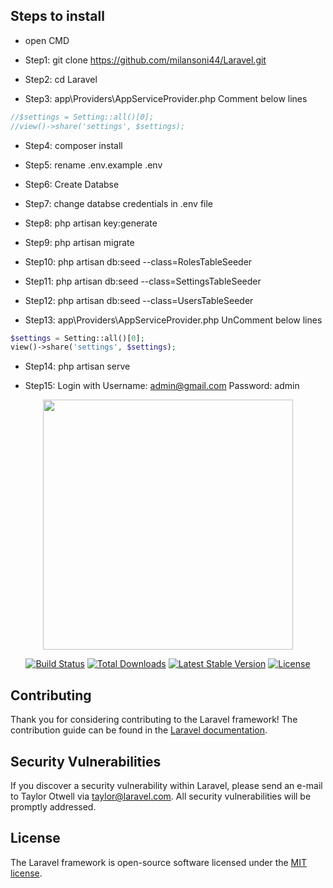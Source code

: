 ## Steps to install

- open CMD

- Step1: git clone https://github.com/milansoni44/Laravel.git

- Step2: cd Laravel

- Step3:
app\Providers\AppServiceProvider.php
Comment below lines
```php
//$settings = Setting::all()[0];
//view()->share('settings', $settings);
```

- Step4: composer install

- Step5: rename .env.example .env

- Step6: Create Databse 

- Step7: change databse credentials in .env file

- Step8: php artisan key:generate
- Step9: php artisan migrate

- Step10: php artisan db:seed --class=RolesTableSeeder
- Step11: php artisan db:seed --class=SettingsTableSeeder
- Step12: php artisan db:seed --class=UsersTableSeeder

- Step13: 
app\Providers\AppServiceProvider.php
UnComment below lines
```php
$settings = Setting::all()[0];
view()->share('settings', $settings);
```

- Step14: 
php artisan serve

- Step15:
Login with
Username: admin@gmail.com
Password: admin 

<p align="center"><img src="https://res.cloudinary.com/dtfbvvkyp/image/upload/v1566331377/laravel-logolockup-cmyk-red.svg" width="400"></p>

<p align="center">
<a href="https://travis-ci.org/laravel/framework"><img src="https://travis-ci.org/laravel/framework.svg" alt="Build Status"></a>
<a href="https://packagist.org/packages/laravel/framework"><img src="https://poser.pugx.org/laravel/framework/d/total.svg" alt="Total Downloads"></a>
<a href="https://packagist.org/packages/laravel/framework"><img src="https://poser.pugx.org/laravel/framework/v/stable.svg" alt="Latest Stable Version"></a>
<a href="https://packagist.org/packages/laravel/framework"><img src="https://poser.pugx.org/laravel/framework/license.svg" alt="License"></a>
</p>


## Contributing

Thank you for considering contributing to the Laravel framework! The contribution guide can be found in the [Laravel documentation](https://laravel.com/docs/contributions).

## Security Vulnerabilities

If you discover a security vulnerability within Laravel, please send an e-mail to Taylor Otwell via [taylor@laravel.com](mailto:taylor@laravel.com). All security vulnerabilities will be promptly addressed.

## License

The Laravel framework is open-source software licensed under the [MIT license](https://opensource.org/licenses/MIT).
